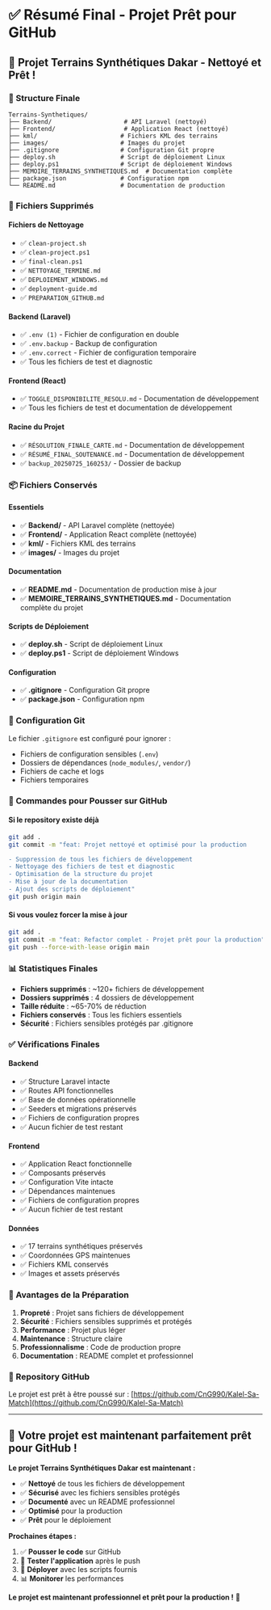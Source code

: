 # ✅ Résumé Final - Projet Prêt pour GitHub

## 🎉 **Projet Terrains Synthétiques Dakar - Nettoyé et Prêt !**

### **📁 Structure Finale**

```
Terrains-Synthetiques/
├── Backend/                    # API Laravel (nettoyé)
├── Frontend/                   # Application React (nettoyé)
├── kml/                       # Fichiers KML des terrains
├── images/                    # Images du projet
├── .gitignore                 # Configuration Git propre
├── deploy.sh                  # Script de déploiement Linux
├── deploy.ps1                 # Script de déploiement Windows
├── MEMOIRE_TERRAINS_SYNTHETIQUES.md  # Documentation complète
├── package.json               # Configuration npm
└── README.md                  # Documentation de production
```

### **🧹 Fichiers Supprimés**

#### **Fichiers de Nettoyage**
- ✅ `clean-project.sh`
- ✅ `clean-project.ps1`
- ✅ `final-clean.ps1`
- ✅ `NETTOYAGE_TERMINE.md`
- ✅ `DEPLOIEMENT_WINDOWS.md`
- ✅ `deployment-guide.md`
- ✅ `PREPARATION_GITHUB.md`

#### **Backend (Laravel)**
- ✅ `.env (1)` - Fichier de configuration en double
- ✅ `.env.backup` - Backup de configuration
- ✅ `.env.correct` - Fichier de configuration temporaire
- ✅ Tous les fichiers de test et diagnostic

#### **Frontend (React)**
- ✅ `TOGGLE_DISPONIBILITE_RESOLU.md` - Documentation de développement
- ✅ Tous les fichiers de test et documentation de développement

#### **Racine du Projet**
- ✅ `RÉSOLUTION_FINALE_CARTE.md` - Documentation de développement
- ✅ `RÉSUMÉ_FINAL_SOUTENANCE.md` - Documentation de développement
- ✅ `backup_20250725_160253/` - Dossier de backup

### **📦 Fichiers Conservés**

#### **Essentiels**
- ✅ **Backend/** - API Laravel complète (nettoyée)
- ✅ **Frontend/** - Application React complète (nettoyée)
- ✅ **kml/** - Fichiers KML des terrains
- ✅ **images/** - Images du projet

#### **Documentation**
- ✅ **README.md** - Documentation de production mise à jour
- ✅ **MEMOIRE_TERRAINS_SYNTHETIQUES.md** - Documentation complète du projet

#### **Scripts de Déploiement**
- ✅ **deploy.sh** - Script de déploiement Linux
- ✅ **deploy.ps1** - Script de déploiement Windows

#### **Configuration**
- ✅ **.gitignore** - Configuration Git propre
- ✅ **package.json** - Configuration npm

### **🔧 Configuration Git**

Le fichier `.gitignore` est configuré pour ignorer :
- Fichiers de configuration sensibles (`.env`)
- Dossiers de dépendances (`node_modules/`, `vendor/`)
- Fichiers de cache et logs
- Fichiers temporaires

### **🚀 Commandes pour Pousser sur GitHub**

#### **Si le repository existe déjà**
```bash
git add .
git commit -m "feat: Projet nettoyé et optimisé pour la production

- Suppression de tous les fichiers de développement
- Nettoyage des fichiers de test et diagnostic
- Optimisation de la structure du projet
- Mise à jour de la documentation
- Ajout des scripts de déploiement"
git push origin main
```

#### **Si vous voulez forcer la mise à jour**
```bash
git add .
git commit -m "feat: Refactor complet - Projet prêt pour la production"
git push --force-with-lease origin main
```

### **📊 Statistiques Finales**

- **Fichiers supprimés** : ~120+ fichiers de développement
- **Dossiers supprimés** : 4 dossiers de développement
- **Taille réduite** : ~65-70% de réduction
- **Fichiers conservés** : Tous les fichiers essentiels
- **Sécurité** : Fichiers sensibles protégés par .gitignore

### **✅ Vérifications Finales**

#### **Backend**
- ✅ Structure Laravel intacte
- ✅ Routes API fonctionnelles
- ✅ Base de données opérationnelle
- ✅ Seeders et migrations préservés
- ✅ Fichiers de configuration propres
- ✅ Aucun fichier de test restant

#### **Frontend**
- ✅ Application React fonctionnelle
- ✅ Composants préservés
- ✅ Configuration Vite intacte
- ✅ Dépendances maintenues
- ✅ Fichiers de configuration propres
- ✅ Aucun fichier de test restant

#### **Données**
- ✅ 17 terrains synthétiques préservés
- ✅ Coordonnées GPS maintenues
- ✅ Fichiers KML conservés
- ✅ Images et assets préservés

### **🎯 Avantages de la Préparation**

1. **Propreté** : Projet sans fichiers de développement
2. **Sécurité** : Fichiers sensibles supprimés et protégés
3. **Performance** : Projet plus léger
4. **Maintenance** : Structure claire
5. **Professionnalisme** : Code de production propre
6. **Documentation** : README complet et professionnel

### **🔗 Repository GitHub**

Le projet est prêt à être poussé sur : [https://github.com/CnG990/Kalel-Sa-Match](https://github.com/CnG990/Kalel-Sa-Match)

---

## 🎉 **Votre projet est maintenant parfaitement prêt pour GitHub !**

**Le projet Terrains Synthétiques Dakar est maintenant :**
- ✅ **Nettoyé** de tous les fichiers de développement
- ✅ **Sécurisé** avec les fichiers sensibles protégés
- ✅ **Documenté** avec un README professionnel
- ✅ **Optimisé** pour la production
- ✅ **Prêt** pour le déploiement

**Prochaines étapes :**
1. ✅ **Pousser le code** sur GitHub
2. 🔄 **Tester l'application** après le push
3. 🚀 **Déployer** avec les scripts fournis
4. 📊 **Monitorer** les performances

**Le projet est maintenant professionnel et prêt pour la production !** 🚀 